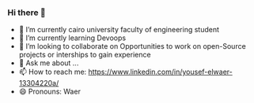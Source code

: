 ### Hi there 👋

- 🔭 I’m currently cairo university faculty of engineering student
- 🌱 I’m currently learning Devoops
- 👯 I’m looking to collaborate on Opportunities to work on open-Source projects or interships to gain experience
- 💬 Ask me about ...
- 📫 How to reach me: https://www.linkedin.com/in/yousef-elwaer-13304220a/
- 😄 Pronouns: Waer
